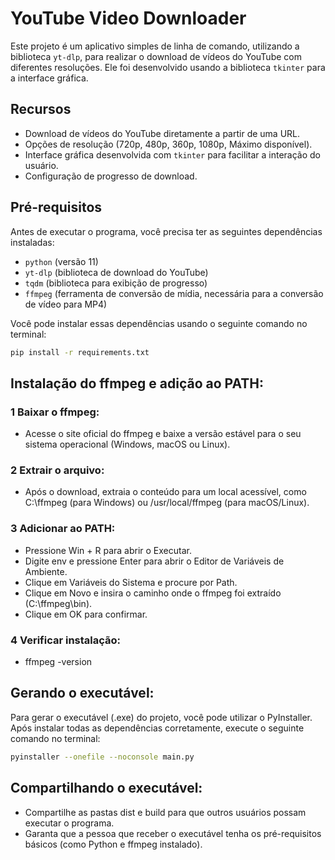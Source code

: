 # YouTube Video Downloader

Este projeto é um aplicativo simples de linha de comando, utilizando a biblioteca `yt-dlp`, para realizar o download de vídeos do YouTube com diferentes resoluções. Ele foi desenvolvido usando a biblioteca `tkinter` para a interface gráfica.

## Recursos
- Download de vídeos do YouTube diretamente a partir de uma URL.
- Opções de resolução (720p, 480p, 360p, 1080p, Máximo disponível).
- Interface gráfica desenvolvida com `tkinter` para facilitar a interação do usuário.
- Configuração de progresso de download.

## Pré-requisitos
Antes de executar o programa, você precisa ter as seguintes dependências instaladas:
- `python` (versão 11)
- `yt-dlp` (biblioteca de download do YouTube)
- `tqdm` (biblioteca para exibição de progresso)
- `ffmpeg` (ferramenta de conversão de mídia, necessária para a conversão de vídeo para MP4)

Você pode instalar essas dependências usando o seguinte comando no terminal:
```bash
pip install -r requirements.txt
```


## Instalação do ffmpeg e adição ao PATH:
### 1 Baixar o ffmpeg:

- Acesse o site oficial do ffmpeg e baixe a versão estável para o seu sistema operacional (Windows, macOS ou Linux).

### 2 Extrair o arquivo:

- Após o download, extraia o conteúdo para um local acessível, como C:\ffmpeg (para Windows) ou /usr/local/ffmpeg (para macOS/Linux).

### 3 Adicionar ao PATH:

- Pressione Win + R para abrir o Executar.
- Digite env e pressione Enter para abrir o Editor de Variáveis de Ambiente.
- Clique em Variáveis do Sistema e procure por Path.
- Clique em Novo e insira o caminho onde o ffmpeg foi extraído (C:\ffmpeg\bin).
- Clique em OK para confirmar.

### 4 Verificar instalação:
- ffmpeg -version

## Gerando o executável:
Para gerar o executável (.exe) do projeto, você pode utilizar o PyInstaller. Após instalar todas as dependências corretamente, execute o seguinte comando no terminal:
```bash
pyinstaller --onefile --noconsole main.py
```

## Compartilhando o executável:
- Compartilhe as pastas dist e build para que outros usuários possam executar o programa.
- Garanta que a pessoa que receber o executável tenha os pré-requisitos básicos (como Python e ffmpeg instalado).
